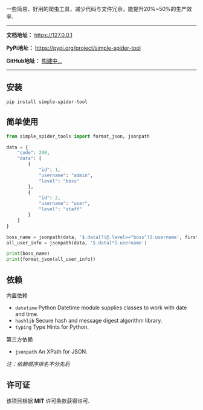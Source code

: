 

一些简易、好用的爬虫工具，减少代码与文件冗余，能提升20%~50%的生产效率.

----
**文档地址：** <a href="/" target="_blank">https://127.0.0.1 </a>

**PyPi地址：** <a href="https://pypi.org/project/simple-spider-tool" target="_blank">https://pypi.org/project/simple-spider-tool </a>

**GitHub地址：** [构建中...](/)

----
## 安装

<div class="termy">

```console
pip install simple-spider-tool
```

</div>

## 简单使用

```python
from simple_spider_tools import format_json, jsonpath

data = {
    "code": 200,
    "data": [
        {
            "id": 1,
            "username": "admin",
            "level": "boss"
        },
        {
            "id": 2,
            "username": "user",
            "level": "staff"
        }
    ]
}

boss_name = jsonpath(data, '$.data[?(@.level=="boss")].username', first=True)
all_user_info = jsonpath(data, '$.data[*].username')

print(boss_name)
print(format_json(all_user_info))
```

## 依赖
内置依赖

- `datetime` Python Datetime module supplies classes to work with date and time.
- `hashlib` Secure hash and message digest algorithm library.
- `typing` Type Hints for Python.

第三方依赖

- `jsonpath` An XPath for JSON.

_注：依赖顺序排名不分先后_

## 许可证
该项目根据 **MIT** 许可条款获得许可.